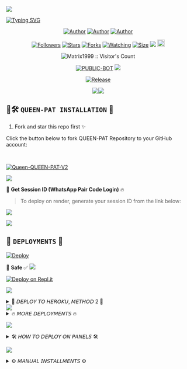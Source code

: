 <img align="center" height="auto" src="https://files.catbox.moe/vf5q1y.png">

[![Typing SVG](https://readme-typing-svg.herokuapp.com?font=Rockstar-ExtraBold&size=35&pause=800&color=FF00FF&center=true&vCenter=true&width=815&height=60&lines=Q+U+E+E+N+P+A+T+🌟+▇)](https://git.io/typing-svg)
<br>

<p align="center">
<a href="https://github.com/Matrix1999"><img title="Author" src="https://img.shields.io/badge/Matrix_King-ff1493?style=for-the-badge&logo=Github"></a> 
<a href="https://youtube.com/@matrix-zat"><img title="Author" src="https://img.shields.io/badge/YT_CHANNEL-ff4500?style=for-the-badge&logo=youtube"></a> 
<a href="https://wa.me/233593734312"><img title="Author" src="https://img.shields.io/badge/Contact_Me-00ff7f?style=for-the-badge&logo=whatsapp"></a>
</p>

<p align="center">
<a href="https://github.com/Matrix1999/followers"><img title="Followers" src="https://img.shields.io/github/followers/Matrix1999?color=ff69b4&style=flat-square"></a>
<a href="https://github.com/Matrix1999/Queen-Adiza/stargazers/"><img title="Stars" src="https://img.shields.io/github/stars/Matrix1999/Queen-Adiza?color=00b7eb&style=flat-square"></a>
<a href="https://github.com/Matrix1999/Queen-Adiza/network/members"><img title="Forks" src="https://img.shields.io/github/forks/Matrix1999/Queen-Adiza?color=00b7eb&style=flat-square"></a>
<a href="https://github.com/Matrix1999/Queen-Adiza/watchers"><img title="Watching" src="https://img.shields.io/github/watchers/Matrix1999/Queen-Adiza?label=Watchers&color=00b7eb&style=flat-square"></a>
<a href="https://github.com/Matrix1999/Queen-Adiza/"><img title="Size" src="https://img.shields.io/github/repo-size/Matrix1999/Queen-Adiza?style=flat-square&color=32cd32"></a>
<a href="https://hits.seeyoufarm.com"><img src="https://hits.seeyoufarm.com/api/count/incr/badge.svg?url=https%3A%2F%2Fgithub.com%2Fkingmalvn%2FQueen-Adiza&count_bg=%23ff00ff&title_bg=%23555555&icon=probot.svg&icon_color=%2300FF6D&title=hits&edge_flat=false"/></a>
<a href="https://github.com/Matrix1999/Queen-Adiza/graphs/commit-activity"><img height="20" src="https://img.shields.io/badge/Maintained%3F-yes-00ff00&style=flat-square"></a>
</p>
<p align="center"><img src="https://profile-counter.glitch.me/{Queen-Adiza}/count.svg" alt="Matrix1999 :: Visitor's Count" old_src="https://profile-counter.glitch.me/{Matrix1999}/count.svg" /></p>
<p align="center">
<a href="https://github.com/Matrix1999/Queen-Adiza"><img title="PUBLIC-BOT" src="https://img.shields.io/static/v1?label=Language&message=English&style=flat-square&color=ff1493"></a>  
<img src="https://komarev.com/ghpvc/?username=QUEEN-PAT&label=VIEWS&style=flat-square&color=00b7eb" />
</p>
<p align="center">
<a href="https://github.com/Matrix1999/Queen-Adiza"><img title="Release" src="https://img.shields.io/badge/Release-beta%20v2.0-ff4500?style=for-the-badge&logo=appveyor" /></a>
</p>

<p align='center'>
<a><img src='https://i.imgur.com/LyHic3i.gif'/></a><a><img src='https://i.imgur.com/LyHic3i.gif'/></a>
</p>

## 🌟🛠️ `QUEEN-PAT INSTALLATION` 🚀

1. Fork and star this repo first ✨

Click the button below to fork QUEEN-PAT Repository to your GitHub account:

<br>
<p align="left">
<a href="https://github.com/Matrix1999/Queen-Adiza/fork"><img title="Queen-QUEEN-PAT-V2" src="https://img.shields.io/badge/FORK-QUEEN-PAT-V2-00b7eb?style=for-the-badge&logo=stackshare"></a>
</p>

<a><img src='https://i.imgur.com/LyHic3i.gif'/></a>

🔑 **Get Session ID (WhatsApp Pair Code Login)** 🔥

> To deploy on render, generate your session ID from the link below:
<p align="left">
<a href="https://adiza-session-p8kp.onrender.com/?">
<img src="https://img.shields.io/badge/%F0%9F%9A%80%20GET%20PAIR%20CODE%20WEB-ffcc00?style=for-the-badge"/>
</a>
</p>
<a><img src='https://i.imgur.com/LyHic3i.gif'/></a>

## 🚀 `DEPLOYMENTS` 🌈

[![Deploy](https://www.herokucdn.com/deploy/button.svg)](https://dashboard.heroku.com/new?template=https%3A%2F%2Fgithub.com%2FMatrix1999%2FQueen-Adiza) 

💯 **Safe** ✅
<a><img src='https://i.imgur.com/LyHic3i.gif'/></a>

[![Deploy on Repl.it](https://repl.it/badge/github/quiec/whatsAlfa)](https://repl.it/github/Matrix1999/Queen-Adiza)

<a><img src='https://i.imgur.com/LyHic3i.gif'/></a>

<details>
<summary>🌟 𝘋𝘌𝘗𝘓𝘖𝘠 𝘛𝘖 𝘏𝘌𝘙𝘖𝘒𝘜, 𝘔𝘌𝘛𝘏𝘖𝘋 2 🌟</summary>

* `Fork` QUEEN-PAT Repository or `sync` if you had forked. ✨
* `Link` to your WhatsApp using Server 1, 2 or 3
* In case you use Server 2, paste the session id on settings.js @SESSION_ID
* If you used Server 3, upload the `creds.json` received in the `session` folder.
* Alternatively; you can open the `creds.json` using `Mt manager` or `treb edit` and copy everything and paste at `creds.json` on the `session` folder.
* Go to `src>data>role>owner.json` and enter your number.
* Edit your details at `settings.js` (Optional).
* Create an `heroku` account if you don't have.
* Then choose create new app
* Enter your app name and Create.
* Connect with your GitHub account.
* Search Queen-Adiza, and connect.
* Press deploy and wait for a few minutes.
* Enjoy. 🎉
</details>
<a><img src='https://i.imgur.com/LyHic3i.gif'/></a>

<details>
<summary>🔥 𝘔𝘖𝘙𝘌 𝘋𝘌𝘗𝘓𝘖𝘠𝘔𝘌𝘕𝘛𝘚 🔥</summary>

 **• 2 𝗛𝗢𝗦𝗧 𝗢𝗡 𝗗𝗜𝗦𝗖𝗢𝗥𝗗 /PANEL** 🌈
<br>
> Click below to download the bot file:
<p align="left">
<a href="https://github.com/Matrix1999/Queen-Adiza/archive/refs/heads/main.zip"><img src="https://img.shields.io/badge/DOWNLOAD%20FILES-00ff00?style=flat-square" alt="Rainhost Files" width="150"></a>
<br>
<a><img src='https://i.imgur.com/LyHic3i.gif'/></a>
  
> Click below to deploy on Katabump:
<p align="left">
<a href="https://dashboard.katabump.com/auth/login#203630">
<img src="https://img.shields.io/badge/Deploy%20to%20Katabump-Hosting-ff69b4?style=for-the-badge&logo=katabump&logoColor=red"/>
</a>
<br>
<a><img src='https://i.imgur.com/LyHic3i.gif'/></a>
  
> Click below to deploy on Bot-Hosting:
<p align="left">
<a href="https://bot-hosting.net/?aff=1231885228566646795">
<img src="https://img.shields.io/badge/Deploy%20to%20Bot-hosting-00b7eb?style=for-the-badge&logo=bothosting&logoColor=white"/>
</a>
</p>

<a><img src='https://i.imgur.com/LyHic3i.gif'/></a>

</details>

<a><img src='https://i.imgur.com/LyHic3i.gif'/></a>

<details>
<summary>🛠️ 𝘏𝘖𝘞 𝘛𝘖 𝘋𝘌𝘗𝘓𝘖𝘠 𝘖𝘕 𝘗𝘈𝘕𝘌𝘓𝘚 🛠️</summary>

1. `Fork` the Repository. ✨
2. If already forked then `sync` fork repository.
3. Click on the green `Code` button and click `download as zip`.
4. `Upload` the script zip file to your `panel`.
5. `Unarchieve` the uploaded zip file.
6. Open the `unarchieved folder` and `move` all files to container by typing (`../`)
7. Now go to `console` and `start` bot.
8. Wait for `5-10 mins` to enter your number.
9. Enter your number when requested to get the pair code.
10. Enter pair code in link devices in WhatsApp.
11. Deployment successful. 🎉
</details>

<a><img src='https://i.imgur.com/LyHic3i.gif'/></a>

<details>
<summary>⚙️ 𝘔𝘈𝘕𝘜𝘈𝘓 𝘐𝘕𝘚𝘛𝘈𝘓𝘓𝘔𝘌𝘕𝘛𝘚 ⚙️</summary>

## `REQUIREMENTS` 📋
* [Node.js](https://nodejs.org/en/)
* [Git](https://git-scm.com/downloads)
* [FFmpeg](https://github.com/BtbN/FFmpeg-Builds/releases/download/autobuild-2020-12-08-13-03/ffmpeg-n4.3.1-26-gca55240b8c-win64-gpl-4.3.zip)
* [Libwebp](https://developers.google.com/speed/webp/download)
* Any text editor

## `CLONE REPO & INSTALLATION DEPENDENCIES` 🚀
```bash
git clone https://github.com/Matrix1999/Queen-Adiza.git
cd Queen-Adiza 
npm start

FOR SSH/UBUNTU/LINUX👨‍💻👨‍💻

sudo apt-get update
sudo apt-get upgrade -y
sudo apt-get install -y bash
sudo apt-get install -y libwebp
sudo apt-get install -y git
sudo apt-get install -y nodejs
sudo apt-get install -y ffmpeg
sudo apt-get install -y wget
sudo apt-get install -y imagemagick
git clone https://github.com/Matrix1999/Queen-Adiza
cd Queen-Adiza
npm install
npm start

FOR TERMUX📱

apt update -y && apt upgrade -y && pkg update -y && pkg upgrade -y && pkg install bash -y && pkg install libwebp -y && pkg install git -y && pkg install nodejs -y && pkg install ffmpeg -y && pkg install wget -y && pkg install imagemagick -y && pkg install yarn && termux-setup-storage
cd /sdcard
cd bot folder name
yarn install
npm start

ғᴏʀ 24/7 ᴀᴄᴛɪᴠᴀᴛɪᴏɴ ᴘᴍ2 (ᴛᴇʀᴍᴜx)🔄

npm i -g pm2 && pm2 start index.js && pm2 save && pm2 logs

FOR 24/7 ACTIVATION RE-EXECUTION PM2 (TERMUX)💥

npm i -g pm2 && pm2 start index.js -f && pm2 save && pm2 logs

</details>
<h2 align="center">  𝗣𝗢𝗟𝗜𝗧𝗘 𝗡𝗢𝗧𝗜𝗖𝗘!  </h2>
This bot is made for educational purposes only hence DO NOT MISUSE. 
© AUGE-WIZI 
MIT License
             ✦͙͙͙*͙*❥⃝∗⁎.ʚ [] ɞ.⁎∗❥⃝**͙✦͙͙͙